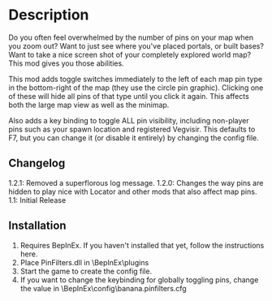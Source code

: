# Description
Do you often feel overwhelmed by the number of pins on your map when you zoom out? Want to just see where you've placed portals, or built bases? Want to take a nice screen shot of your completely explored world map? This mod gives you those abilities.
  
This mod adds toggle switches immediately to the left of each map pin type in the bottom-right of the map (they use the circle pin graphic). Clicking one of these will hide all pins of that type until you click it again. This affects both the large map view as well as the minimap.
  
Also adds a key binding to toggle ALL pin visibility, including non-player pins such as your spawn location and registered Vegvisir. This defaults to F7, but you can change it (or disable it entirely) by changing the config file.

## Changelog
1.2.1: Removed a superflorous log message.
1.2.0: Changes the way pins are hidden to play nice with Locator and other mods that also affect map pins.
1.1: Initial Release
  
## Installation
1. Requires BepInEx. If you haven't installed that yet, follow the instructions here﻿.
2. Place PinFilters.dll in <valheim install directory>\BepInEx\plugins
3. Start the game to create the config file.
4. If you want to change the keybinding for globally toggling pins, change the value in <valheim install directory>\BepInEx\config\banana.pinfilters.cfg